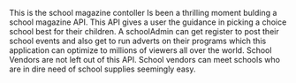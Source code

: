 This is the school magazine contoller
Is been a thrilling moment bulding a school magazine API. This API gives a user the guidance in picking a choice school best for their children. 
A schoolAdmin can get register to post their school events and also get to run adverts on their programs which this application can optimize to millions of viewers all over the world.
School Vendors are not left out of this API. School vendors can meet schools who are in dire need of school supplies seemingly easy. 
